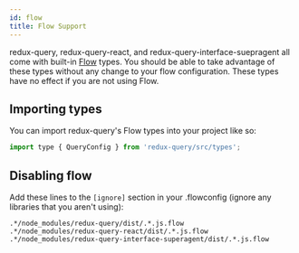 ```yaml
---
id: flow
title: Flow Support
---
```


redux-query, redux-query-react, and redux-query-interface-suepragent all come with built-in [Flow](https://flow.org/) types. You should be able to take advantage of these types without any change to your flow configuration. These types have no effect if you are not using Flow.

## Importing types

You can import redux-query's Flow types into your project like so:

```javascript
import type { QueryConfig } from 'redux-query/src/types';
```

## Disabling flow

Add these lines to the `[ignore]` section in your .flowconfig (ignore any libraries that you aren't using):

```
.*/node_modules/redux-query/dist/.*.js.flow
.*/node_modules/redux-query-react/dist/.*.js.flow
.*/node_modules/redux-query-interface-superagent/dist/.*.js.flow
```
